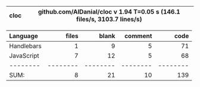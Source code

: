 cloc|github.com/AlDanial/cloc v 1.94  T=0.05 s (146.1 files/s, 3103.7 lines/s)
--- | ---

Language|files|blank|comment|code
:-------|-------:|-------:|-------:|-------:
Handlebars|1|9|5|71
JavaScript|7|12|5|68
--------|--------|--------|--------|--------
SUM:|8|21|10|139
